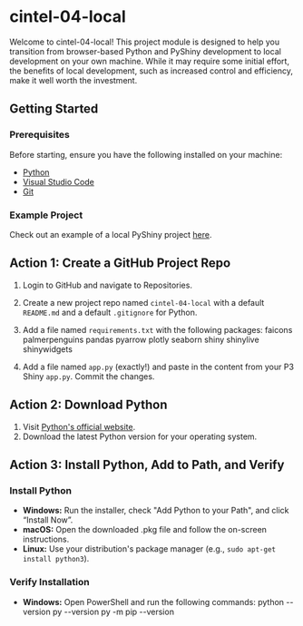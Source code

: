 # cintel-04-local

Welcome to cintel-04-local! This project module is designed to help you transition from browser-based Python and PyShiny development to local development on your own machine. While it may require some initial effort, the benefits of local development, such as increased control and efficiency, make it well worth the investment.

## Getting Started

### Prerequisites

Before starting, ensure you have the following installed on your machine:

- [Python](https://www.python.org/downloads/)
- [Visual Studio Code](https://code.visualstudio.com/)
- [Git](https://git-scm.com/)

### Example Project

Check out an example of a local PyShiny project [here](https://github.com/denisecase/pyshiny-penguins-dashboard-express).

## Action 1: Create a GitHub Project Repo

1. Login to GitHub and navigate to Repositories.
2. Create a new project repo named `cintel-04-local` with a default `README.md` and a default `.gitignore` for Python.
3. Add a file named `requirements.txt` with the following packages:
faicons
palmerpenguins
pandas
pyarrow
plotly
seaborn
shiny
shinylive
shinywidgets

4. Add a file named `app.py` (exactly!) and paste in the content from your P3 Shiny `app.py`. Commit the changes.

## Action 2: Download Python

1. Visit [Python's official website](https://www.python.org/downloads/).
2. Download the latest Python version for your operating system.

## Action 3: Install Python, Add to Path, and Verify

### Install Python

- **Windows:** Run the installer, check "Add Python to your Path", and click “Install Now”.
- **macOS:** Open the downloaded .pkg file and follow the on-screen instructions.
- **Linux:** Use your distribution's package manager (e.g., `sudo apt-get install python3`).

### Verify Installation

- **Windows:** Open PowerShell and run the following commands:
python --version
py --version
py -m pip --version


